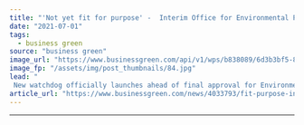 ```yaml
---
title: "'Not yet fit for purpose' -  Interim Office for Environmental Protection launches, but fears remain over post-Brexit plans"
date: "2021-07-01"
tags: 
  - business green
source: "business green"
image_url: "https://www.businessgreen.com/api/v1/wps/b838089/6d3b3bf5-8ad0-4167-a23e-0c749a63733e/3/whitehall-downing-street-185x114.jpg"
image_fp: "/assets/img/post_thumbnails/84.jpg"
lead: "
 New watchdog officially launches ahead of final approval for Environment Bill, but campaigners warn enforcement agency needs greater independence and funding ..."
article_url: "https://www.businessgreen.com/news/4033793/fit-purpose-interim-office-environmental-protection-launches-fears-remain-post-brexit-plans"
---
```


---
